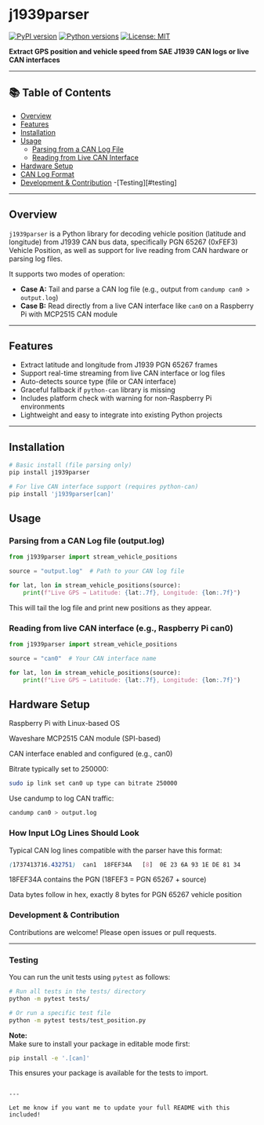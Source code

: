 # j1939parser
[![PyPI version](https://img.shields.io/pypi/v/j1939parser.svg)](https://pypi.org/project/j1939parser/)
[![Python versions](https://img.shields.io/pypi/pyversions/j1939parser.svg)](https://pypi.org/project/j1939parser/)
[![License: MIT](https://img.shields.io/badge/License-MIT-yellow.svg)](https://opensource.org/licenses/MIT)

**Extract GPS position and vehicle speed from SAE J1939 CAN logs or live CAN interfaces**

---

## 📚 Table of Contents

- [Overview](#overview)
- [Features](#features)
- [Installation](#installation)
- [Usage](#usage)
  - [Parsing from a CAN Log File](#parsing-from-a-can-log-file-outputlog)
  - [Reading from Live CAN Interface](#reading-from-live-can-interface-eg-raspberry-pi-can0)
- [Hardware Setup](#hardware-setup)
- [CAN Log Format](#can-log-format)
- [Development & Contribution](#development--contribution)
-[Testing][#testing]
---

## Overview

`j1939parser` is a Python library for decoding vehicle position (latitude and longitude) from J1939 CAN bus data, specifically PGN 65267 (0xFEF3) Vehicle Position, as well as support for live reading from CAN hardware or parsing log files.

It supports two modes of operation:

- **Case A:** Tail and parse a CAN log file (e.g., output from `candump can0 > output.log`)
- **Case B:** Read directly from a live CAN interface like `can0` on a Raspberry Pi with MCP2515 CAN module

---

## Features

- Extract latitude and longitude from J1939 PGN 65267 frames
- Support real-time streaming from live CAN interface or log files
- Auto-detects source type (file or CAN interface)
- Graceful fallback if `python-can` library is missing
- Includes platform check with warning for non-Raspberry Pi environments
- Lightweight and easy to integrate into existing Python projects

---

## Installation

```bash
# Basic install (file parsing only)
pip install j1939parser

# For live CAN interface support (requires python-can)
pip install 'j1939parser[can]'

```
## Usage

### Parsing from a CAN Log file (output.log)
```python
from j1939parser import stream_vehicle_positions

source = "output.log"  # Path to your CAN log file

for lat, lon in stream_vehicle_positions(source):
    print(f"Live GPS → Latitude: {lat:.7f}, Longitude: {lon:.7f}")

```
This will tail the log file and print new positions as they appear.

### Reading from live CAN interface (e.g., Raspberry Pi can0)
```python
from j1939parser import stream_vehicle_positions

source = "can0"  # Your CAN interface name

for lat, lon in stream_vehicle_positions(source):
    print(f"Live GPS → Latitude: {lat:.7f}, Longitude: {lon:.7f}")
```
## Hardware Setup
Raspberry Pi with Linux-based OS

Waveshare MCP2515 CAN module (SPI-based)

CAN interface enabled and configured (e.g., can0)

Bitrate typically set to 250000:

```bash
sudo ip link set can0 up type can bitrate 250000
```
Use candump to log CAN traffic:
```bash
candump can0 > output.log
```

### How Input LOg Lines Should Look

Typical CAN log lines compatible with the parser have this format:
```scss
(1737413716.432751)  can1  18FEF34A   [8]  0E 23 6A 93 1E DE 81 34
```
18FEF34A contains the PGN (18FEF3 = PGN 65267 + source)

Data bytes follow in hex, exactly 8 bytes for PGN 65267 vehicle position


### Development & Contribution
Contributions are welcome! Please open issues or pull requests.


---

### Testing

You can run the unit tests using `pytest` as follows:

```bash
# Run all tests in the tests/ directory
python -m pytest tests/

# Or run a specific test file
python -m pytest tests/test_position.py
```

**Note:**  
Make sure to install your package in editable mode first:

```bash
pip install -e '.[can]'
```

This ensures your package is available for the tests to import.
```

---

Let me know if you want me to update your full README with this included!